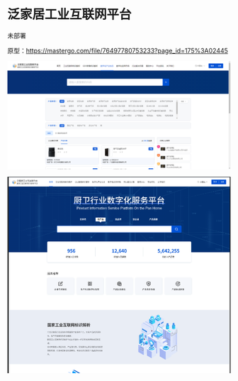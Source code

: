 # 泛家居工业互联网平台

未部署

原型：https://mastergo.com/file/76497780753233?page_id=175%3A02445

<!-- http://172.16.0.239:3000/LC_Dev/web_portal -->

![img](img/泛家居工业互联网平台-1.jpg)
<!-- ![img](img/泛家居工业互联网平台-1.jpg) -->

![img](img/泛家居工业互联网平台-2.jpg)